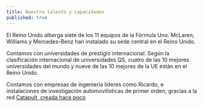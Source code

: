 ```yaml
---
title: Nuestro talento y capacidades
published: true
---
```

El Reino Unido alberga siete de los 11 equipos de la Fórmula Uno. McLaren, Williams y Mercedes-Benz han instalado su sede central en el Reino Unido. 

Contamos con universidades de prestigio internacional. Según la clasificación internacional de universidades QS, cuatro de las 10 mejores universidades del mundo y nueve de las 10 mejores de la UE están en el Reino Unido.

Contamos con empresas de ingeniería líderes como Ricardo, e instalaciones de investigación automovilísticas de primer orden, gracias a la red [Catapult, creada hace poco](https://catapult.org.uk/)
